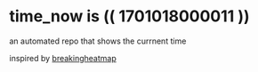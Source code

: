 # time_now is (( 1701018000011 ))

an automated repo that shows the currnent time

inspired by [breakingheatmap](https://github.com/breakingheatmap/breakingheatmap)